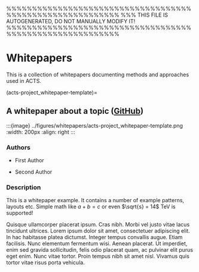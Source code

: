 %%%%%%%%%%%%%%%%%%%%%%%%%%%%%%%%%%%%%%%%%%%%%%%%%%%%%%%%%%
%%% THIS FILE IS AUTOGENERATED, DO NOT MANUALLY MODIFY IT!
%%%%%%%%%%%%%%%%%%%%%%%%%%%%%%%%%%%%%%%%%%%%%%%%%%%%%%%%%%

# Whitepapers

This is a collection of whitepapers documenting methods and approaches used
in ACTS.



(acts-project_whitepaper-template)=
## A whitepaper about a topic ([GitHub](https://github.com/acts-project/whitepaper-template))

:::{image} ../figures/whitepapers/acts-project_whitepaper-template.png
:width: 200px
:align: right
:::

### Authors

- First Author

- Second Author



### Description
This is a whitepaper example. It contains a number of example
patterns, layouts etc.
Simple math like $a + b = c$ or even $\sqrt{s} = 14$ TeV is supported!

Quisque ullamcorper placerat ipsum. Cras nibh. Morbi vel justo vitae lacus
tincidunt ultrices. Lorem ipsum dolor sit amet, consectetuer adipiscing elit. In hac
habitasse platea dictumst. Integer tempus convallis augue. Etiam facilisis. Nunc
elementum fermentum wisi. Aenean placerat. Ut imperdiet, enim sed gravida
sollicitudin, felis odio placerat quam, ac pulvinar elit purus eget enim. Nunc vitae
tortor. Proin tempus nibh sit amet nisl. Vivamus quis tortor vitae risus porta
vehicula.

<span style="display:block;clear:both;"></span>



